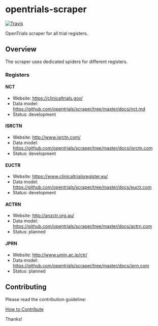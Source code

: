 # opentrials-scraper

[![Travis](https://img.shields.io/travis/opentrials/scraper/master.svg)](https://travis-ci.org/opentrials/scraper)

OpenTrials scraper for all trial registers.

## Overview

The scraper uses dedicated spiders for different registers.

### Registers

#### NCT

- Website: https://clinicaltrials.gov/
- Data model: https://github.com/opentrials/scraper/tree/master/docs/nct.md
- Status: development

#### ISRCTN

- Website: http://www.isrctn.com/
- Data model: https://github.com/opentrials/scraper/tree/master/docs/isrctn.com
- Status: development

#### EUCTR

- Website: https://www.clinicaltrialsregister.eu/
- Data model: https://github.com/opentrials/scraper/tree/master/docs/euctr.com
- Status: development

#### ACTRN

- Website: http://anzctr.org.au/
- Data model: https://github.com/opentrials/scraper/tree/master/docs/actrn.com
- Status: planned

#### JPRN

- Website: http://www.umin.ac.jp/ctr/
- Data model: https://github.com/opentrials/scraper/tree/master/docs/jprn.com
- Status: planned

## Contributing

Please read the contribution guideline:

[How to Contribute](CONTRIBUTING.md)

Thanks!
